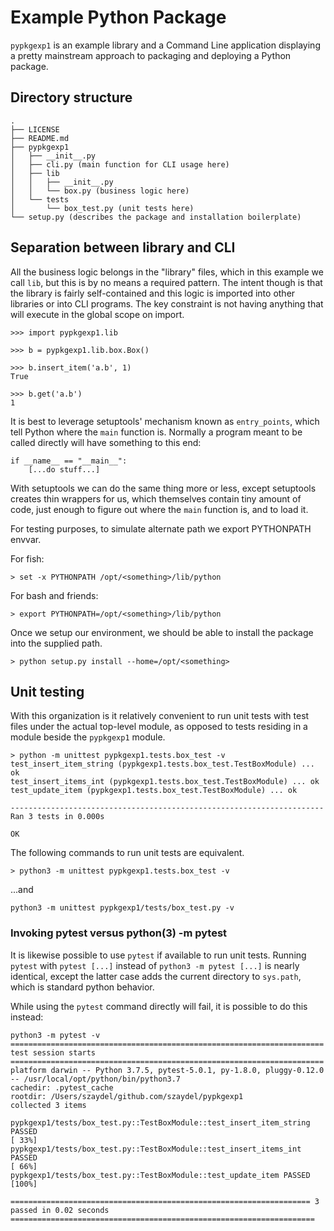 # Example Python Package

`pypkgexp1` is an example library and a Command Line application displaying a pretty mainstream approach to packaging and deploying a Python package.

## Directory structure

```
.
├── LICENSE
├── README.md
├── pypkgexp1
│   ├── __init__.py
│   ├── cli.py (main function for CLI usage here)
│   ├── lib
│   │   ├── __init__.py
│   │   └── box.py (business logic here)
│   └── tests
│       └── box_test.py (unit tests here)
└── setup.py (describes the package and installation boilerplate)
```

## Separation between library and CLI
All the business logic belongs in the "library" files, which in this example we call `lib`, but this is by no means a required pattern. The intent though is that the library is fairly self-contained and this logic is imported into other libraries or into CLI programs. The key constraint is not having anything that will execute in the global scope on import.

```
>>> import pypkgexp1.lib

>>> b = pypkgexp1.lib.box.Box()

>>> b.insert_item('a.b', 1)
True

>>> b.get('a.b')
1
```

It is best to leverage setuptools' mechanism known as `entry_points`, which tell Python where the `main` function is. Normally a program meant to be called directly will have something to this end:

```
if __name__ == "__main__":
    [...do stuff...]
```

With setuptools we can do the same thing more or less, except setuptools creates thin wrappers for us, which themselves contain tiny amount of code, just enough to figure out where the `main` function is, and to load it.

For testing purposes, to simulate alternate path we export PYTHONPATH envvar.

For fish:
```
> set -x PYTHONPATH /opt/<something>/lib/python
```
For bash and friends:
```
> export PYTHONPATH=/opt/<something>/lib/python
```

Once we setup our environment, we should be able to install the package into the supplied path.
```
> python setup.py install --home=/opt/<something>
```

## Unit testing
With this organization is it relatively convenient to run unit tests with test files under the actual top-level module, as opposed to tests residing in a module beside the `pypkgexp1` module.
```
> python -m unittest pypkgexp1.tests.box_test -v
test_insert_item_string (pypkgexp1.tests.box_test.TestBoxModule) ... ok
test_insert_items_int (pypkgexp1.tests.box_test.TestBoxModule) ... ok
test_update_item (pypkgexp1.tests.box_test.TestBoxModule) ... ok

----------------------------------------------------------------------
Ran 3 tests in 0.000s

OK
```

The following commands to run unit tests are equivalent.
```
> python3 -m unittest pypkgexp1.tests.box_test -v
```
...and
```
python3 -m unittest pypkgexp1/tests/box_test.py -v
```

### Invoking pytest versus python(3) -m pytest
It is likewise possible to use `pytest` if available to run unit tests. Running `pytest` with `pytest [...]` instead of `python3 -m pytest [...]` is nearly identical, except the latter case adds the current directory to `sys.path`, which is standard python behavior.

While using the `pytest` command directly will fail, it is possible to do this instead:
```
python3 -m pytest -v
====================================================================== test session starts ======================================================================
platform darwin -- Python 3.7.5, pytest-5.0.1, py-1.8.0, pluggy-0.12.0 -- /usr/local/opt/python/bin/python3.7
cachedir: .pytest_cache
rootdir: /Users/szaydel/github.com/szaydel/pypkgexp1
collected 3 items

pypkgexp1/tests/box_test.py::TestBoxModule::test_insert_item_string PASSED                                                                                [ 33%]
pypkgexp1/tests/box_test.py::TestBoxModule::test_insert_items_int PASSED                                                                                  [ 66%]
pypkgexp1/tests/box_test.py::TestBoxModule::test_update_item PASSED                                                                                       [100%]

=================================================================== 3 passed in 0.02 seconds ====================================================================
```
